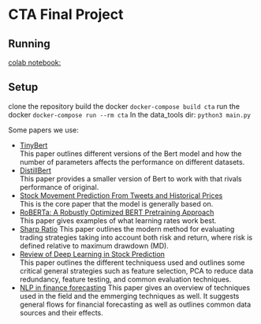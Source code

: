 # CTA Final Project

## Running
[colab notebook:](https://colab.research.google.com/drive/1AI5gzLZZMYNEnkfOxdt-SxgrHiEJ77pH#scrollTo=hsXTl74PrikK)
## Setup 

clone the repository
build the docker
`docker-compose build cta`
run the docker 
`docker-compose run --rm cta`
In the data_tools dir:
`python3 main.py`

Some papers we use:  
- [TinyBert](https://arxiv.org/abs/2110.01518)  
This paper outlines different versions of the Bert model and how the number of parameters affects the performance on different datasets. 
- [DistillBert](https://arxiv.org/abs/1910.01108)  
This paper provides a smaller version of Bert to work with that rivals performance of original. 
- [Stock Movement Prediction From Tweets and Historical Prices](https://homepages.inf.ed.ac.uk/scohen/acl18stock.pdf)  
This is the core paper that the model is generally based on. 
- [RoBERTa: A Robustly Optimized BERT Pretraining Approach](https://arxiv.org/pdf/1907.11692.pdf)  
This paper gives examples of what learning rates work best. 
- [Sharp Ratio](https://www.seputarforex.com/belajar/forex_ebook/download/mahir/The_Sharpe_Ratio.pdf)
This paper outlines the modern method for evaluating trading strategies taking into account both risk and return, where risk is defined relative to maximum drawdown (MD). 
- [Review of Deep Learning in Stock Prediction](https://arxiv.org/abs/2003.01859)  
This paper outlines the different techniquess used and outlines some critical general strategies such as feature selection, PCA to reduce data redundancy, feature testing, and common evaluation techniques. 
- [NLP in finance forecasting](https://link.springer.com/article/10.1007/s10462-017-9588-9)
This paper gives an overview of techniques used in the field and the emmerging techniques as well. It suggests general flows for financial forecasting as well as outlines common data sources and their effects. 
